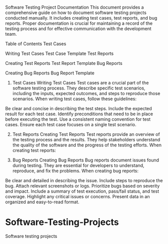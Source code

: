 Software Testing Project Documentation
This document provides a comprehensive guide on how to document software testing projects conducted manually. It includes creating test cases, test reports, and bug reports. Proper documentation is crucial for maintaining a record of the testing process and for effective communication with the development team.

Table of Contents
Test Cases

Writing Test Cases
Test Case Template
Test Reports

Creating Test Reports
Test Report Template
Bug Reports

Creating Bug Reports
Bug Report Template

1. Test Cases
Writing Test Cases
Test cases are a crucial part of the software testing process. They describe specific test scenarios, including the inputs, expected outcomes, and steps to reproduce those scenarios. When writing test cases, follow these guidelines:

Be clear and concise in describing the test steps.
Include the expected result for each test case.
Identify preconditions that need to be in place before executing the test.
Use a consistent naming convention for test cases.
Ensure each test case focuses on a single test scenario.

2. Test Reports
Creating Test Reports
Test reports provide an overview of the testing process and the results. They help stakeholders understand the quality of the software and the progress of the testing efforts. When creating test reports:

3. Bug Reports
Creating Bug Reports
Bug reports document issues found during testing. They are essential for developers to understand, reproduce, and fix the problems. When creating bug reports:

Be clear and detailed in describing the issue.
Include steps to reproduce the bug.
Attach relevant screenshots or logs.
Prioritize bugs based on severity and impact.
Include a summary of test execution, pass/fail status, and test coverage.
Highlight any critical issues or concerns.
Present data in an organized and easy-to-read format.


# Software-Testing-Projects
Software testing projects

